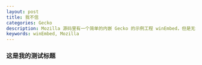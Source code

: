 ```yaml
---
layout: post
title: 我不信
categories: Gecko
description: Mozilla 源码里有一个简单的内嵌 Gecko 的示例工程 winEmbed，但是无法直接在 VC 中使用，这是将它移植到 VC 中的方法。
keywords: winEmbed, Mozilla
---
```




###  这是我的测试标题



